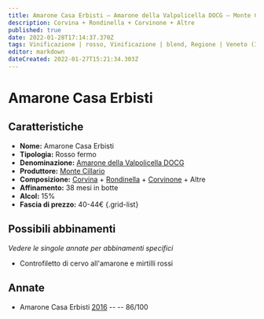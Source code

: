 ```yaml
---
title: Amarone Casa Erbisti – Amarone della Valpolicella DOCG – Monte Cillario – Veneto (IT) – 40-44€ – 3★
description: Corvina + Rondinella + Corvinone + Altre
published: true
date: 2022-01-28T17:14:37.370Z
tags: Vinificazione | rosso, Vinificazione | blend, Regione | Veneto (IT), Vinificazione | fermo, Prezzi | 40-44€, Vitigni | Corvina, Valutazioni | 3 stelle, Vitigni | Corvinone
editor: markdown
dateCreated: 2022-01-27T15:21:34.303Z
---
```


# Amarone Casa Erbisti

## Caratteristiche
- **Nome:** <span class="nome">Amarone Casa Erbisti</span>
- **Tipologia:** Rosso fermo
- **Denominazione:** <span class="denominazione">[Amarone della Valpolicella DOCG](/denominazioni/Italia/Veneto/DOCG/Amarone-della-Valpolicella)</span>
- **Produttore:** <span class="cantina">[Monte Cillario](/produttori/Italia/Veneto/Monte-Cillario)</span> 
- **Composizione:** [Corvina](/vitigni/Italia/corvina) + [Rondinella](/vitigni/Italia/rondinella) + [Corvinone](/vitigni/Italia/corvinone) + Altre
- **Affinamento:** 38 mesi in botte
- **Alcol:** 15%
- **Fascia di prezzo:** 40-44€
{.grid-list}

## Possibili abbinamenti
*Vedere le singole annate per abbinamenti specifici*

- Controfiletto di cervo all'amarone e mirtilli rossi

## Annate
- Amarone Casa Erbisti [2016](vini/Italia/Veneto/Monte-Cillario/Amarone-Casa-Erbisti/2016) -- <span class="star-3"></span> -- 86/100

